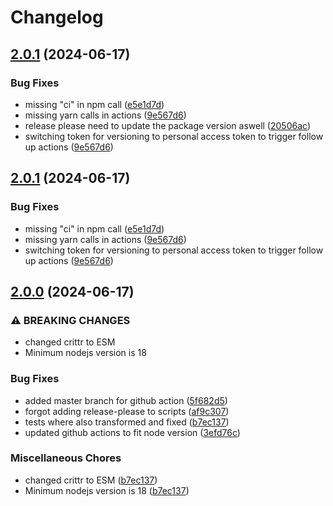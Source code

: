 # Changelog

## [2.0.1](https://github.com/philipp-winterle/crittr/compare/v2.0.0...v2.0.1) (2024-06-17)


### Bug Fixes

* missing "ci" in npm call ([e5e1d7d](https://github.com/philipp-winterle/crittr/commit/e5e1d7d5f0ebe81ce308bfabffdf424be8ee9212))
* missing yarn calls in actions ([9e567d6](https://github.com/philipp-winterle/crittr/commit/9e567d60ab0c69f6c5695bfdb21de2787d55c3e1))
* release please need to update the package version aswell ([20506ac](https://github.com/philipp-winterle/crittr/commit/20506ac62fd54de518af137f2cebe45443615706))
* switching token for versioning to personal access token to trigger follow up actions ([9e567d6](https://github.com/philipp-winterle/crittr/commit/9e567d60ab0c69f6c5695bfdb21de2787d55c3e1))

## [2.0.1](https://github.com/philipp-winterle/crittr/compare/v2.0.0...v2.0.1) (2024-06-17)


### Bug Fixes

* missing "ci" in npm call ([e5e1d7d](https://github.com/philipp-winterle/crittr/commit/e5e1d7d5f0ebe81ce308bfabffdf424be8ee9212))
* missing yarn calls in actions ([9e567d6](https://github.com/philipp-winterle/crittr/commit/9e567d60ab0c69f6c5695bfdb21de2787d55c3e1))
* switching token for versioning to personal access token to trigger follow up actions ([9e567d6](https://github.com/philipp-winterle/crittr/commit/9e567d60ab0c69f6c5695bfdb21de2787d55c3e1))

## [2.0.0](https://github.com/philipp-winterle/crittr/compare/1.5.3...v2.0.0) (2024-06-17)


### ⚠ BREAKING CHANGES

* changed crittr to ESM
* Minimum nodejs version is 18

### Bug Fixes

* added master branch for github action ([5f682d5](https://github.com/philipp-winterle/crittr/commit/5f682d54bbfc67bfad9c1e5762620694e54f778e))
* forgot adding release-please to scripts ([af9c307](https://github.com/philipp-winterle/crittr/commit/af9c307f46983b67808c3dc88287edb4eeb29e2c))
* tests where also transformed and fixed ([b7ec137](https://github.com/philipp-winterle/crittr/commit/b7ec1373ec4067a64242e69a8b70cccb4152eda2))
* updated github actions to fit node version ([3efd76c](https://github.com/philipp-winterle/crittr/commit/3efd76c00d394fc8b9f15030860dc427301bd7c1))


### Miscellaneous Chores

* changed crittr to ESM ([b7ec137](https://github.com/philipp-winterle/crittr/commit/b7ec1373ec4067a64242e69a8b70cccb4152eda2))
* Minimum nodejs version is 18 ([b7ec137](https://github.com/philipp-winterle/crittr/commit/b7ec1373ec4067a64242e69a8b70cccb4152eda2))
